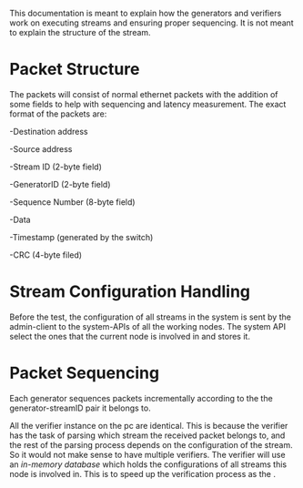 This documentation is meant to explain how the generators and verifiers work on executing streams and ensuring proper sequencing. It is not meant to explain the structure of the stream.

# **Packet Structure**

The packets will consist of normal ethernet packets with the addition of some fields to help with sequencing and latency measurement. The exact format of the packets are:

-Destination address

-Source address

-Stream ID (2-byte field)

-GeneratorID (2-byte field)

-Sequence Number (8-byte field)

-Data

-Timestamp (generated by the switch)

-CRC (4-byte filed)

# **Stream Configuration Handling**

Before the test, the configuration of all streams in the system is sent by the admin-client to the system-APIs of all the working nodes. The system API select the ones that the current node is involved in and stores it. 

# **Packet Sequencing**
Each generator sequences packets incrementally according to the the generator-streamID pair it belongs to.

All the verifier instance on the pc are identical. This is because the verifier has the task of parsing which stream the received packet belongs to, and the rest of the parsing process depends on the configuration of the stream. 
So it would not make sense to have multiple verifiers.
The verifier will use an *in-memory database* which holds the configurations of all streams this node is involved in. This is to speed up the verification process as the .
